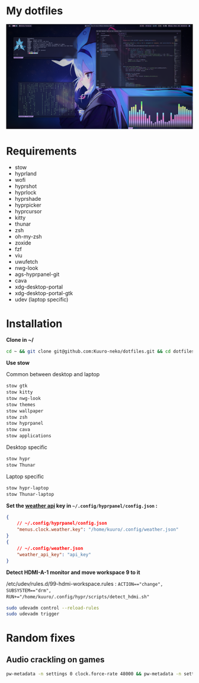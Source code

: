 # My dotfiles

![image](/assets/screen.png)

# Requirements

- stow
- hyprland
- wofi
- hyprshot
- hyprlock
- hyprshade
- hyprpicker
- hyprcursor
- kitty
- thunar
- zsh
- oh-my-zsh
- zoxide
- fzf
- viu
- uwufetch
- nwg-look
- ags-hyprpanel-git
- cava
- xdg-desktop-portal
- xdg-desktop-portal-gtk
- udev (laptop specific)

# Installation

**Clone in ~/**
```zsh
cd ~ && git clone git@github.com:Kuuro-neko/dotfiles.git && cd dotfiles/
```
**Use stow**

Common between desktop and laptop
```zsh
stow gtk
stow kitty
stow nwg-look
stow themes
stow wallpaper
stow zsh
stow hyprpanel
stow cava
stow applications
```
Desktop specific
```zsh
stow hypr
stow Thunar
```
Laptop specific
```zsh
stow hypr-laptop
stow Thunar-laptop
```
**Set the [weather api](https://www.weatherapi.com/my/) key in `~/.config/hyprpanel/config.json` :**
```json
{
    // ~/.config/hyprpanel/config.json
    "menus.clock.weather.key": "/home/kuuro/.config/weather.json"
}
{
    // ~/.config/weather.json
    "weather_api_key": "api_key"
}
```

**Detect HDMI-A-1 monitor and move workspace 9 to it**

/etc/udev/rules.d/99-hdmi-workspace.rules :
`ACTION=="change", SUBSYSTEM=="drm", RUN+="/home/kuuro/.config/hypr/scripts/detect_hdmi.sh"`
```zsh
sudo udevadm control --reload-rules
sudo udevadm trigger
```
# Random fixes
## Audio crackling on games
```zsh
pw-metadata -n settings 0 clock.force-rate 48000 && pw-metadata -n settings 0 clock.force-quantum 500
```